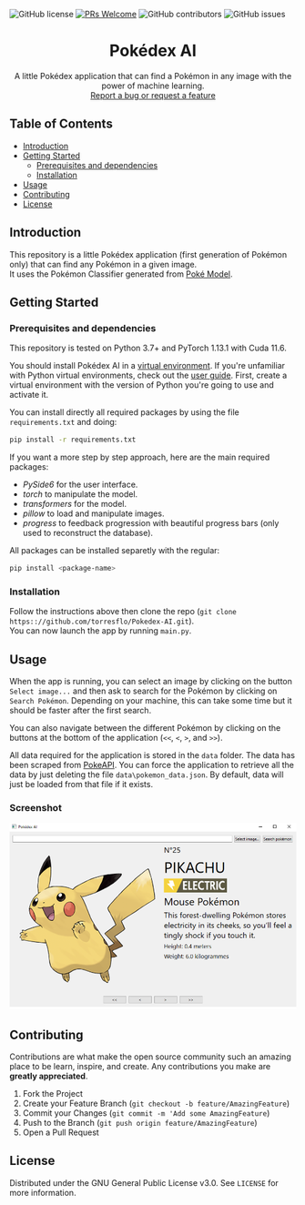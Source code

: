![GitHub license](https://img.shields.io/github/license/torresflo/Pokedex-AI.svg)
[![PRs Welcome](https://img.shields.io/badge/PRs-welcome-brightgreen.svg)](http://makeapullrequest.com)
![GitHub contributors](https://img.shields.io/github/contributors/torresflo/Pokedex-AI.svg)
![GitHub issues](https://img.shields.io/github/issues/torresflo/Pokedex-AI.svg)

<p align="center">
  <h1 align="center">Pokédex AI</h3>

  <p align="center">
    A little Pokédex application that can find a Pokémon in any image with the power of machine learning.
    <br />
    <a href="https://github.com/torresflo/Pokedex-AI/issues">Report a bug or request a feature</a>
  </p>
</p>

## Table of Contents

* [Introduction](#introduction)
* [Getting Started](#getting-started)
  * [Prerequisites and dependencies](#prerequisites-and-dependencies)
  * [Installation](#installation)
* [Usage](#usage)
* [Contributing](#contributing)
* [License](#license)

## Introduction

This repository is a little Pokédex application (first generation of Pokémon only) that can find any Pokémon in a given image.\
It uses the Pokémon Classifier generated from <a href="https://github.com/torresflo/Poke-Model">Poké Model</a>.

## Getting Started

### Prerequisites and dependencies

This repository is tested on Python 3.7+ and PyTorch 1.13.1 with Cuda 11.6.

You should install Pokédex AI in a [virtual environment](https://docs.python.org/3/library/venv.html). If you're unfamiliar with Python virtual environments, check out the [user guide](https://packaging.python.org/guides/installing-using-pip-and-virtual-environments/).
First, create a virtual environment with the version of Python you're going to use and activate it.

You can install directly all required packages by using the file `requirements.txt` and doing:
```bash
pip install -r requirements.txt
```

If you want a more step by step approach, here are the main required packages:
- *PySide6* for the user interface.
- *torch* to manipulate the model.
- *transformers* for the model.
- *pillow* to load and manipulate images.
- *progress* to feedback progression with beautiful progress bars (only used to reconstruct the database).

All packages can be installed separetly with the regular:

```bash
pip install <package-name>
```

### Installation

Follow the instructions above then clone the repo (`git clone https:://github.com/torresflo/Pokedex-AI.git`).\
You can now launch the app by running `main.py`.

## Usage

When the app is running, you can select an image by clicking on the button `Select image...` and then ask to search for the Pokémon by clicking on `Search Pokémon`. Depending on your machine, this can take some time but it should be faster after the first search.

You can also navigate between the different Pokémon by clicking on the buttons at the bottom of the application (`<<`, `<`, `>`, and `>>`).

All data required for the application is stored in the `data` folder. The data has been scraped from <a href="https://pokeapi.co/">PokeAPI</a>. You can force the application to retrieve all the data by just deleting the file `data\pokemon_data.json`. By default, data will just be loaded from that file if it exists.

### Screenshot ###

![Example image](https://raw.githubusercontent.com/torresflo/Pokedex-AI/main/examples/example1.png)

## Contributing

Contributions are what make the open source community such an amazing place to be learn, inspire, and create. Any contributions you make are **greatly appreciated**.

1. Fork the Project
2. Create your Feature Branch (`git checkout -b feature/AmazingFeature`)
3. Commit your Changes (`git commit -m 'Add some AmazingFeature`)
4. Push to the Branch (`git push origin feature/AmazingFeature`)
5. Open a Pull Request

<!-- LICENSE -->
## License

Distributed under the GNU General Public License v3.0. See `LICENSE` for more information.
